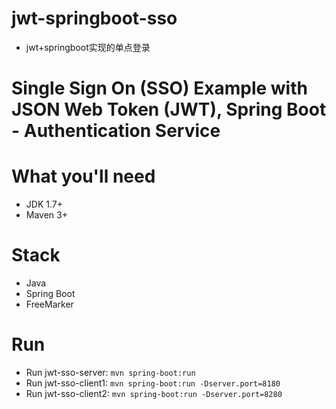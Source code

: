 # jwt-springboot-sso
* jwt+springboot实现的单点登录
# Single Sign On (SSO) Example with JSON Web Token (JWT), Spring Boot - Authentication Service

# What you'll need
- JDK 1.7+
- Maven 3+

# Stack
- Java
- Spring Boot
- FreeMarker

# Run
- Run jwt-sso-server: `mvn spring-boot:run`
- Run jwt-sso-client1: `mvn spring-boot:run -Dserver.port=8180`
- Run jwt-sso-client2: `mvn spring-boot:run -Dserver.port=8280`